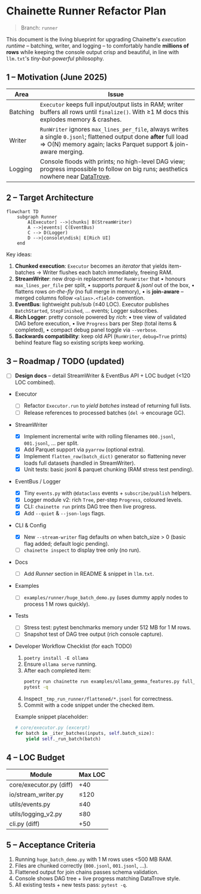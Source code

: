 # Chainette Runner Refactor Plan

> Branch: `runner`

This document is the living blueprint for upgrading Chainette's *execution runtime* – batching, writer, and logging – to comfortably handle **millions of rows** while keeping the console output crisp and beautiful, in line with `llm.txt`'s *tiny-but-powerful* philosophy.

## 1 – Motivation (June 2025)

| Area | Issue |
|------|-------|
|Batching|`Executor` keeps full input/output lists in RAM; writer buffers all rows until `finalize()`. With ≥1 M docs this explodes memory & crashes.|
|Writer|`RunWriter` ignores `max_lines_per_file`, always writes a single `0.jsonl`; flattened output done **after** full load ⇒ O(N) memory again; lacks Parquet support & join-aware merging.|
|Logging|Console floods with prints; no high-level DAG view; progress impossible to follow on big runs; aesthetics nowhere near [DataTrove](https://github.com/supercowpowers/datatrove).|

## 2 – Target Architecture

```mermaid
flowchart TD
    subgraph Runner
        A[Executor] -->|chunks| B(StreamWriter)
        A -->|events| C(EventBus)
        C --> D(Logger)
        D -->|console\ndisk| E[Rich UI]
    end
```

Key ideas:
1. **Chunked execution**: `Executor` becomes an *iterator* that yields item-batches → Writer flushes each batch immediately, freeing RAM.
2. **StreamWriter**: new drop-in replacement for `RunWriter` that
   • honours `max_lines_per_file` per split,
   • supports *parquet* & *jsonl* out of the box,
   • flattens rows *on-the-fly* (no full merge in memory),
   • is **join-aware** – merged columns follow `<alias>.<field>` convention.
3. **EventBus**: lightweight pub/sub (≤40 LOC). Executor publishes `BatchStarted`, `StepFinished`, … events; Logger subscribes.
4. **Rich Logger**: pretty console powered by *rich*:
   • tree view of validated DAG before execution,
   • live `Progress` bars per Step (total items & completed),
   • compact debug panel toggle via `--verbose`.
5. **Backwards compatibility**: keep old API (`RunWriter`, `debug=True` prints) behind feature flag so existing scripts keep working.

## 3 – Roadmap / TODO  (updated)

- [ ] **Design docs** – detail StreamWriter & EventBus API + LOC budget (<120 LOC combined).
- Executor
  - [ ] Refactor `Executor.run` to *yield batches* instead of returning full lists.
  - [ ] Release references to processed batches (`del` → encourage GC).
- StreamWriter
  - [x] Implement incremental write with rolling filenames `000.jsonl`, `001.jsonl`, … per split.
  - [x] Add Parquet support via `pyarrow` (optional extra).
  - [x] Implement `flatten_row(batch_dict)` generator so flattening never loads full datasets (handled in StreamWriter).
  - [x] Unit tests: basic jsonl & parquet chunking (RAM stress test pending).
- EventBus / Logger
  - [x] Tiny `events.py` with `@dataclass` events + `subscribe/publish` helpers.
  - [x] Logger module v2: rich `Tree`, per-step `Progress`, coloured levels.
  - [x] CLI: `chainette run` prints DAG tree then live progress.
  - [x] Add `--quiet` & `--json-logs` flags.
- CLI & Config
  - [x] New `--stream-writer` flag defaults *on* when batch_size > 0 (basic flag added; default logic pending).
  - [ ] `chainette inspect` to display tree only (no run).
- Docs
  - [ ] Add *Runner* section in README & snippet in `llm.txt`.
- Examples
  - [ ] `examples/runner/huge_batch_demo.py` (uses dummy apply nodes to process 1 M rows quickly).
- Tests
  - [ ] Stress test: pytest benchmarks memory under 512 MB for 1 M rows.
  - [ ] Snapshot test of DAG tree output (rich console capture).
- Developer Workflow Checklist (for each TODO)
  1. `poetry install -E ollama`
  2. Ensure `ollama serve` running.
  3. After each completed item:
     ```bash
     poetry run chainette run examples/ollama_gemma_features.py full_chain inputs2.jsonl _tmp_run_runner
     pytest -q
     ```
  4. Inspect `_tmp_run_runner/flattened/*.jsonl` for correctness.
  5. Commit with a code snippet under the checked item.

    Example snippet placeholder:
    ```python
    # core/executor.py (excerpt)
    for batch in _iter_batches(inputs, self.batch_size):
        yield self._run_batch(batch)
    ```

## 4 – LOC Budget

| Module | Max LOC |
|--------|---------|
|core/executor.py (diff)| +40 |
|io/stream_writer.py | ≤120 |
|utils/events.py | ≤40 |
|utils/logging_v2.py | ≤80 |
|cli.py (diff) | +50 |

## 5 – Acceptance Criteria

1. Running `huge_batch_demo.py` with 1 M rows uses <500 MB RAM.
2. Files are chunked correctly (`000.jsonl`, `001.jsonl`, …).
3. Flattened output for join chains passes schema validation.
4. Console shows DAG tree + live progress matching DataTrove style.
5. All existing tests + new tests pass: `pytest -q`. 